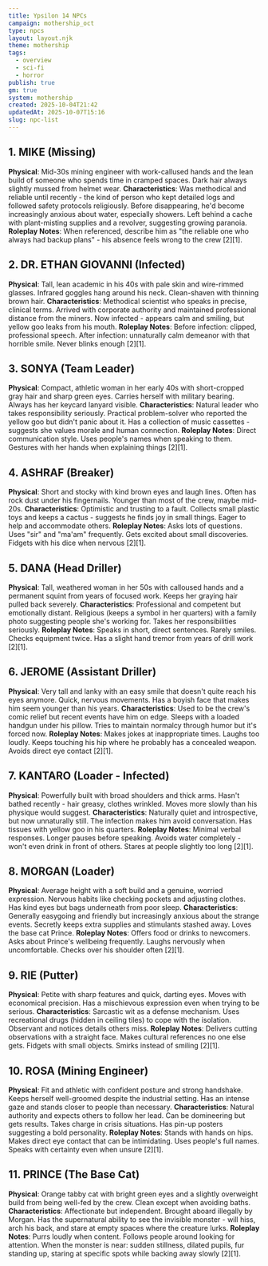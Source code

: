 ```yaml
---
title: Ypsilon 14 NPCs
campaign: mothership_oct
type: npcs
layout: layout.njk
theme: mothership
tags:
  - overview
  - sci-fi
  - horror
publish: true
gm: true
system: mothership
created: 2025-10-04T21:42
updatedAt: 2025-10-07T15:16
slug: npc-list
---
```

## **1. MIKE (Missing)**
**Physical**: Mid-30s mining engineer with work-callused hands and the lean build of someone who spends time in cramped spaces. Dark hair always slightly mussed from helmet wear.
**Characteristics**: Was methodical and reliable until recently - the kind of person who kept detailed logs and followed safety protocols religiously. Before disappearing, he'd become increasingly anxious about water, especially showers. Left behind a cache with plant-misting supplies and a revolver, suggesting growing paranoia.
**Roleplay Notes**: When referenced, describe him as "the reliable one who always had backup plans" - his absence feels wrong to the crew [2][1].

## **2. DR. ETHAN GIOVANNI (Infected)**
**Physical**: Tall, lean academic in his 40s with pale skin and wire-rimmed glasses. Infrared goggles hang around his neck. Clean-shaven with thinning brown hair.
**Characteristics**: Methodical scientist who speaks in precise, clinical terms. Arrived with corporate authority and maintained professional distance from the miners. Now infected - appears calm and smiling, but yellow goo leaks from his mouth.
**Roleplay Notes**: Before infection: clipped, professional speech. After infection: unnaturally calm demeanor with that horrible smile. Never blinks enough [2][1].

## **3. SONYA (Team Leader)**
**Physical**: Compact, athletic woman in her early 40s with short-cropped gray hair and sharp green eyes. Carries herself with military bearing. Always has her keycard lanyard visible.
**Characteristics**: Natural leader who takes responsibility seriously. Practical problem-solver who reported the yellow goo but didn't panic about it. Has a collection of music cassettes - suggests she values morale and human connection.
**Roleplay Notes**: Direct communication style. Uses people's names when speaking to them. Gestures with her hands when explaining things [2][1].

## **4. ASHRAF (Breaker)**
**Physical**: Short and stocky with kind brown eyes and laugh lines. Often has rock dust under his fingernails. Younger than most of the crew, maybe mid-20s.
**Characteristics**: Optimistic and trusting to a fault. Collects small plastic toys and keeps a cactus - suggests he finds joy in small things. Eager to help and accommodate others.
**Roleplay Notes**: Asks lots of questions. Uses "sir" and "ma'am" frequently. Gets excited about small discoveries. Fidgets with his dice when nervous [2][1].

## **5. DANA (Head Driller)**
**Physical**: Tall, weathered woman in her 50s with calloused hands and a permanent squint from years of focused work. Keeps her graying hair pulled back severely. 
**Characteristics**: Professional and competent but emotionally distant. Religious (keeps a symbol in her quarters) with a family photo suggesting people she's working for. Takes her responsibilities seriously.
**Roleplay Notes**: Speaks in short, direct sentences. Rarely smiles. Checks equipment twice. Has a slight hand tremor from years of drill work [2][1].

## **6. JEROME (Assistant Driller)**
**Physical**: Very tall and lanky with an easy smile that doesn't quite reach his eyes anymore. Quick, nervous movements. Has a boyish face that makes him seem younger than his years.
**Characteristics**: Used to be the crew's comic relief but recent events have him on edge. Sleeps with a loaded handgun under his pillow. Tries to maintain normalcy through humor but it's forced now.
**Roleplay Notes**: Makes jokes at inappropriate times. Laughs too loudly. Keeps touching his hip where he probably has a concealed weapon. Avoids direct eye contact [2][1].

## **7. KANTARO (Loader - Infected)**
**Physical**: Powerfully built with broad shoulders and thick arms. Hasn't bathed recently - hair greasy, clothes wrinkled. Moves more slowly than his physique would suggest.
**Characteristics**: Naturally quiet and introspective, but now unnaturally still. The infection makes him avoid conversation. Has tissues with yellow goo in his quarters.
**Roleplay Notes**: Minimal verbal responses. Longer pauses before speaking. Avoids water completely - won't even drink in front of others. Stares at people slightly too long [2][1].

## **8. MORGAN (Loader)**
**Physical**: Average height with a soft build and a genuine, worried expression. Nervous habits like checking pockets and adjusting clothes. Has kind eyes but bags underneath from poor sleep.
**Characteristics**: Generally easygoing and friendly but increasingly anxious about the strange events. Secretly keeps extra supplies and stimulants stashed away. Loves the base cat Prince.
**Roleplay Notes**: Offers food or drinks to newcomers. Asks about Prince's wellbeing frequently. Laughs nervously when uncomfortable. Checks over his shoulder often [2][1].

## **9. RIE (Putter)**
**Physical**: Petite with sharp features and quick, darting eyes. Moves with economical precision. Has a mischievous expression even when trying to be serious.
**Characteristics**: Sarcastic wit as a defense mechanism. Uses recreational drugs (hidden in ceiling tiles) to cope with the isolation. Observant and notices details others miss.
**Roleplay Notes**: Delivers cutting observations with a straight face. Makes cultural references no one else gets. Fidgets with small objects. Smirks instead of smiling [2][1].

## **10. ROSA (Mining Engineer)**
**Physical**: Fit and athletic with confident posture and strong handshake. Keeps herself well-groomed despite the industrial setting. Has an intense gaze and stands closer to people than necessary.
**Characteristics**: Natural authority and expects others to follow her lead. Can be domineering but gets results. Takes charge in crisis situations. Has pin-up posters suggesting a bold personality.
**Roleplay Notes**: Stands with hands on hips. Makes direct eye contact that can be intimidating. Uses people's full names. Speaks with certainty even when unsure [2][1].

## **11. PRINCE (The Base Cat)**
**Physical**: Orange tabby cat with bright green eyes and a slightly overweight build from being well-fed by the crew. Clean except when avoiding baths.
**Characteristics**: Affectionate but independent. Brought aboard illegally by Morgan. Has the supernatural ability to see the invisible monster - will hiss, arch his back, and stare at empty spaces where the creature lurks.
**Roleplay Notes**: Purrs loudly when content. Follows people around looking for attention. When the monster is near: sudden stillness, dilated pupils, fur standing up, staring at specific spots while backing away slowly [2][1].
